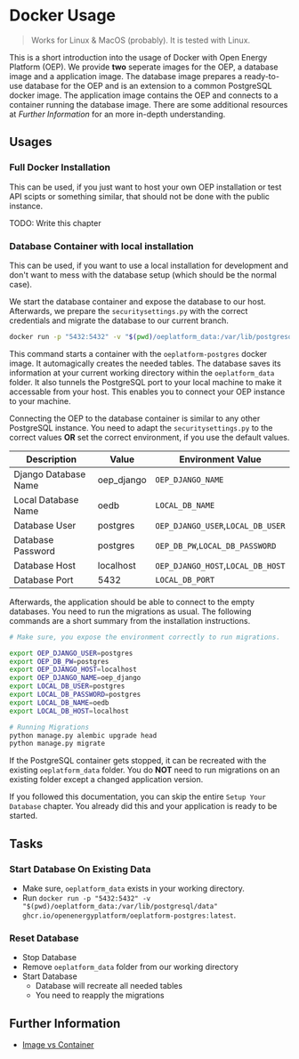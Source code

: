 # Docker Usage

> Works for Linux & MacOS (probably). It is tested with Linux.

This is a short introduction into the usage of Docker with Open Energy Platform (OEP). We provide **two** seperate images for the OEP, a database image and a application image. The database image prepares a ready-to-use database for the OEP and is an extension to a common PostgreSQL docker image. The application image contains the OEP and connects to a container running the database image. There are some additional resources at *Further Information* for an more in-depth understanding.

## Usages

### Full Docker Installation

This can be used, if you just want to host your own OEP installation or test API scipts or something similar, that should not be done with the public instance.

TODO: Write this chapter

### Database Container with local installation

This can be used, if you want to use a local installation for development and don't want to mess with the database setup (which should be the normal case).

We start the database container and expose the database to our host. Afterwards, we prepare the `securitysettings.py` with the correct credentials and migrate the database to our current branch.

```sh
docker run -p "5432:5432" -v "$(pwd)/oeplatform_data:/var/lib/postgresql/data" ghcr.io/openenergyplatform/oeplatform-postgres:latest
```

This command starts a container with the `oeplatform-postgres` docker image. It automagically creates the needed tables. The database saves its information at your current working directory within the `oeplatform_data` folder. It also tunnels the PostgreSQL port to your local machine to make it accessable from your host. This enables you to connect your OEP instance to your machine.

Connecting the OEP to the database container is similar to any other PostgreSQL instance. You need to adapt the `securitysettings.py` to the correct values **OR** set the correct environment, if you use the default values.

Description | Value | Environment Value 
-|-|-
|Django Database Name|oep_django|`OEP_DJANGO_NAME`
|Local Database Name|oedb|`LOCAL_DB_NAME`
|Database User|postgres|`OEP_DJANGO_USER`,`LOCAL_DB_USER`
|Database Password|postgres|`OEP_DB_PW`,`LOCAL_DB_PASSWORD`
|Database Host|localhost|`OEP_DJANGO_HOST`,`LOCAL_DB_HOST`
|Database Port|5432|`LOCAL_DB_PORT`

Afterwards, the application should be able to connect to the empty databases. You need to run the migrations as usual. The following commands are a short summary from the installation instructions.

```sh
# Make sure, you expose the environment correctly to run migrations.

export OEP_DJANGO_USER=postgres
export OEP_DB_PW=postgres
export OEP_DJANGO_HOST=localhost
export OEP_DJANGO_NAME=oep_django
export LOCAL_DB_USER=postgres
export LOCAL_DB_PASSWORD=postgres
export LOCAL_DB_NAME=oedb
export LOCAL_DB_HOST=localhost

# Running Migrations
python manage.py alembic upgrade head
python manage.py migrate
```

If the PostgreSQL container gets stopped, it can be recreated with the existing `oeplatform_data` folder. You do **NOT** need to run migrations on an existing folder except a changed application version.

If you followed this documentation, you can skip the entire `Setup Your Database` chapter. You already did this and your application is ready to be started.

## Tasks

### Start Database On Existing Data

+ Make sure, `oeplatform_data` exists in your working directory.
+ Run `docker run -p "5432:5432" -v "$(pwd)/oeplatform_data:/var/lib/postgresql/data" ghcr.io/openenergyplatform/oeplatform-postgres:latest`.

### Reset Database

+ Stop Database
+ Remove `oeplatform_data` folder from our working directory
+ Start Database
    + Database will recreate all needed tables
    + You need to reapply the migrations

## Further Information

+ [Image vs Container](https://stackoverflow.com/questions/23735149/what-is-the-difference-between-a-docker-image-and-a-container)
